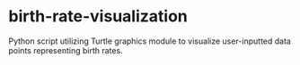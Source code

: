 # birth-rate-visualization
Python script utilizing Turtle graphics module to visualize user-inputted data points representing birth rates.
